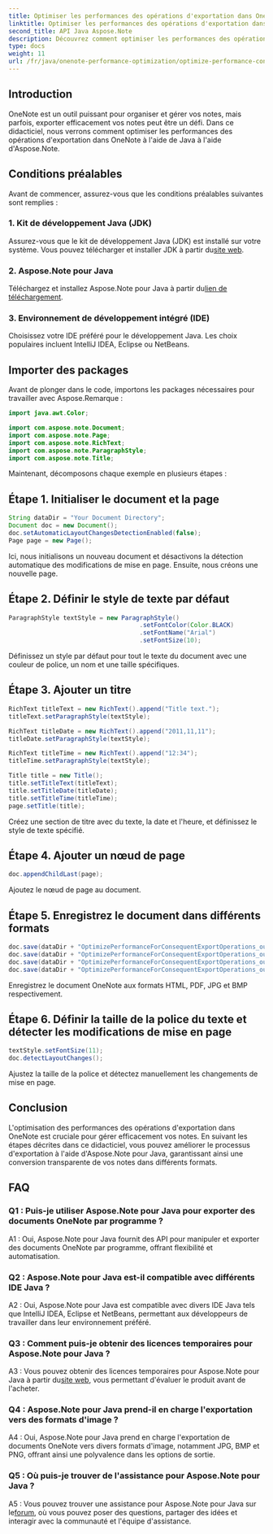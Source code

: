 ```yaml
---
title: Optimiser les performances des opérations d'exportation dans OneNote - Java
linktitle: Optimiser les performances des opérations d'exportation dans OneNote - Java
second_title: API Java Aspose.Note
description: Découvrez comment optimiser les performances des opérations d’exportation dans OneNote à l’aide d’Aspose.Note pour Java. Guide étape par étape pour une conversion efficace.
type: docs
weight: 11
url: /fr/java/onenote-performance-optimization/optimize-performance-consequent-export/
---
```

## Introduction

OneNote est un outil puissant pour organiser et gérer vos notes, mais parfois, exporter efficacement vos notes peut être un défi. Dans ce didacticiel, nous verrons comment optimiser les performances des opérations d'exportation dans OneNote à l'aide de Java à l'aide d'Aspose.Note.

## Conditions préalables

Avant de commencer, assurez-vous que les conditions préalables suivantes sont remplies :

### 1. Kit de développement Java (JDK)
 Assurez-vous que le kit de développement Java (JDK) est installé sur votre système. Vous pouvez télécharger et installer JDK à partir du[site web](https://www.oracle.com/java/technologies/javase-jdk11-downloads.html).

### 2. Aspose.Note pour Java
 Téléchargez et installez Aspose.Note pour Java à partir du[lien de téléchargement](https://releases.aspose.com/note/java/).

### 3. Environnement de développement intégré (IDE)
Choisissez votre IDE préféré pour le développement Java. Les choix populaires incluent IntelliJ IDEA, Eclipse ou NetBeans.

## Importer des packages

Avant de plonger dans le code, importons les packages nécessaires pour travailler avec Aspose.Remarque :

```java
import java.awt.Color;

import com.aspose.note.Document;
import com.aspose.note.Page;
import com.aspose.note.RichText;
import com.aspose.note.ParagraphStyle;
import com.aspose.note.Title;
```

Maintenant, décomposons chaque exemple en plusieurs étapes :

## Étape 1. Initialiser le document et la page

```java
String dataDir = "Your Document Directory";
Document doc = new Document();
doc.setAutomaticLayoutChangesDetectionEnabled(false);
Page page = new Page();
```

Ici, nous initialisons un nouveau document et désactivons la détection automatique des modifications de mise en page. Ensuite, nous créons une nouvelle page.

## Étape 2. Définir le style de texte par défaut

```java
ParagraphStyle textStyle = new ParagraphStyle()
                                    .setFontColor(Color.BLACK)
                                    .setFontName("Arial")
                                    .setFontSize(10);
```

Définissez un style par défaut pour tout le texte du document avec une couleur de police, un nom et une taille spécifiques.

## Étape 3. Ajouter un titre

```java
RichText titleText = new RichText().append("Title text.");
titleText.setParagraphStyle(textStyle);

RichText titleDate = new RichText().append("2011,11,11");
titleDate.setParagraphStyle(textStyle);

RichText titleTime = new RichText().append("12:34");
titleTime.setParagraphStyle(textStyle);

Title title = new Title();
title.setTitleText(titleText);
title.setTitleDate(titleDate);
title.setTitleTime(titleTime);
page.setTitle(title);
```

Créez une section de titre avec du texte, la date et l'heure, et définissez le style de texte spécifié.

## Étape 4. Ajouter un nœud de page

```java
doc.appendChildLast(page);
```

Ajoutez le nœud de page au document.

## Étape 5. Enregistrez le document dans différents formats

```java
doc.save(dataDir + "OptimizePerformanceForConsequentExportOperations_out.html");
doc.save(dataDir + "OptimizePerformanceForConsequentExportOperations_out.pdf");
doc.save(dataDir + "OptimizePerformanceForConsequentExportOperations_out.jpg");
doc.save(dataDir + "OptimizePerformanceForConsequentExportOperations_out.bmp");
```

Enregistrez le document OneNote aux formats HTML, PDF, JPG et BMP respectivement.

## Étape 6. Définir la taille de la police du texte et détecter les modifications de mise en page

```java
textStyle.setFontSize(11);
doc.detectLayoutChanges();
```

Ajustez la taille de la police et détectez manuellement les changements de mise en page.

## Conclusion

L'optimisation des performances des opérations d'exportation dans OneNote est cruciale pour gérer efficacement vos notes. En suivant les étapes décrites dans ce didacticiel, vous pouvez améliorer le processus d'exportation à l'aide d'Aspose.Note pour Java, garantissant ainsi une conversion transparente de vos notes dans différents formats.

## FAQ

### Q1 : Puis-je utiliser Aspose.Note pour Java pour exporter des documents OneNote par programme ?

A1 : Oui, Aspose.Note pour Java fournit des API pour manipuler et exporter des documents OneNote par programme, offrant flexibilité et automatisation.

### Q2 : Aspose.Note pour Java est-il compatible avec différents IDE Java ?

A2 : Oui, Aspose.Note pour Java est compatible avec divers IDE Java tels que IntelliJ IDEA, Eclipse et NetBeans, permettant aux développeurs de travailler dans leur environnement préféré.

### Q3 : Comment puis-je obtenir des licences temporaires pour Aspose.Note pour Java ?

 A3 : Vous pouvez obtenir des licences temporaires pour Aspose.Note pour Java à partir du[site web](https://purchase.aspose.com/temporary-license/), vous permettant d'évaluer le produit avant de l'acheter.

### Q4 : Aspose.Note pour Java prend-il en charge l'exportation vers des formats d'image ?

A4 : Oui, Aspose.Note pour Java prend en charge l'exportation de documents OneNote vers divers formats d'image, notamment JPG, BMP et PNG, offrant ainsi une polyvalence dans les options de sortie.

### Q5 : Où puis-je trouver de l'assistance pour Aspose.Note pour Java ?

 A5 : Vous pouvez trouver une assistance pour Aspose.Note pour Java sur le[forum](https://forum.aspose.com/c/note/28), où vous pouvez poser des questions, partager des idées et interagir avec la communauté et l'équipe d'assistance.